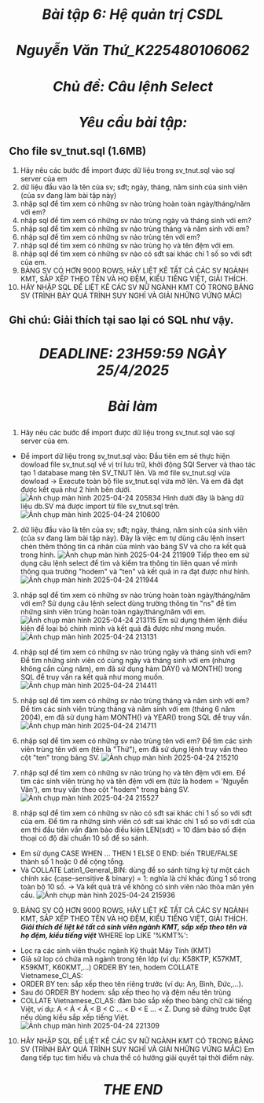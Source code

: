 # <p align="center">***Bài tập 6: Hệ quản trị CSDL***</p>
# <p align="center">***Nguyễn Văn Thứ_K225480106062***</p>
# <p align="center">***Chủ đề: Câu lệnh Select***</p>
# <p align="center">***Yêu cầu bài tập:***</p>
## Cho file sv_tnut.sql (1.6MB)
1. Hãy nêu các bước để import được dữ liệu trong sv_tnut.sql vào sql server của em
2. dữ liệu đầu vào là tên của sv; sđt; ngày, tháng, năm sinh của sinh viên (của sv đang làm bài tập này)
3. nhập sql để tìm xem có những sv nào trùng hoàn toàn ngày/tháng/năm với em?
4. nhập sql để tìm xem có những sv nào trùng ngày và tháng sinh với em?
5. nhập sql để tìm xem có những sv nào trùng tháng và năm sinh với em?
6. nhập sql để tìm xem có những sv nào trùng tên với em?
7. nhập sql để tìm xem có những sv nào trùng họ và tên đệm với em.
8. nhập sql để tìm xem có những sv nào có sđt sai khác chỉ 1 số so với sđt của em.
9. BẢNG SV CÓ HƠN 9000 ROWS, HÃY LIỆT KÊ TẤT CẢ CÁC SV NGÀNH KMT, SẮP XẾP THEO TÊN VÀ HỌ ĐỆM, KIỂU TIẾNG  VIỆT, GIẢI THÍCH.
10. HÃY NHẬP SQL ĐỂ LIỆT KÊ CÁC SV NỮ NGÀNH KMT CÓ TRONG BẢNG SV (TRÌNH BÀY QUÁ TRÌNH SUY NGHĨ VÀ GIẢI NHỮNG VỨNG MẮC)

## Ghi chú: Giải thích tại sao lại có SQL như vậy.
# <p align="center">***DEADLINE: 23H59:59 NGÀY 25/4/2025***</p>
# <p align="center">***Bài làm***</p>

1. Hãy nêu các bước để import được dữ liệu trong sv_tnut.sql vào sql server của em.
+ Để import dữ liệu trong sv_tnut.sql vào: Đầu tiên em sẽ thực hiện dowload file sv_tnut.sql về vị trí lưu trữ, khởi động SQl Server và thao tác tạo 1 database mang tên SV_TNUT lên. Và mở file sv_tnut.sql vừa dowload -> Execute toàn bộ file sv_tnut.sql vừa mở lên. Và em đã đạt được kết quả như 2 hình bên dưới.
![Ảnh chụp màn hình 2025-04-24 205834](https://github.com/user-attachments/assets/96c7acbf-4a8c-4b29-afbc-9b8266b44120)
Hình dưới đây là bảng dữ liệu db.SV mà được import từ file sv_tnut.sql trên.
![Ảnh chụp màn hình 2025-04-24 210600](https://github.com/user-attachments/assets/c6742ffb-ae9b-46b7-b28b-4a93f9844024)

2. dữ liệu đầu vào là tên của sv; sđt; ngày, tháng, năm sinh của sinh viên (của sv đang làm bài tập này).
Đây là việc em tự dùng câu lệnh insert chèn thêm thông tin cá nhân của mình vào bảng SV và cho ra kết quả trong hình.
![Ảnh chụp màn hình 2025-04-24 211909](https://github.com/user-attachments/assets/98574d97-2045-40ec-ada3-92bf67ab9418)
Tiếp theo em sử dụng câu lệnh select để tìm và kiểm tra thông tin liên quan về mình thông qua trường "hodem" và "ten" và kết quả in ra đạt được như hình.
![Ảnh chụp màn hình 2025-04-24 211944](https://github.com/user-attachments/assets/7a5da38c-da71-4c99-afdf-453bb3e571d4)

3. nhập sql để tìm xem có những sv nào trùng hoàn toàn ngày/tháng/năm với em?
Sử dụng câu lệnh select dùng trường thông tin "ns" để tìm những sinh viên trùng hoàn toàn ngày/tháng/năm với em.
![Ảnh chụp màn hình 2025-04-24 213115](https://github.com/user-attachments/assets/53a08faa-2fc8-4370-88de-6f26e1944676)
Em sử dụng thêm lệnh điều kiện để loại bỏ chính mình và kết quả đã được như mong muốn.
![Ảnh chụp màn hình 2025-04-24 213131](https://github.com/user-attachments/assets/bcc4093d-797c-4117-bbb7-9ec8115378e3)

4. nhập sql để tìm xem có những sv nào trùng ngày và tháng sinh với em?
Để tìm những sinh viên có cùng ngày và tháng sinh với em (nhưng không cần cùng năm), em đã sử dụng hàm DAY() và MONTH() trong SQL để truy vấn ra kết quả như mong muốn.
![Ảnh chụp màn hình 2025-04-24 214411](https://github.com/user-attachments/assets/ff1c53db-a470-44c2-a896-462098df53ed)

5. nhập sql để tìm xem có những sv nào trùng tháng và năm sinh với em?
Để tìm các sinh viên trùng tháng và năm sinh với em (tháng 6 năm 2004), em đã sử dụng hàm MONTH() và YEAR() trong SQL để truy vấn.
![Ảnh chụp màn hình 2025-04-24 214711](https://github.com/user-attachments/assets/e00b4863-a864-4e62-bb29-513294383fb1)

6. nhập sql để tìm xem có những sv nào trùng tên với em?
Để tìm các sinh viên trùng tên với em (tên là "Thứ"), em đã sử dụng lệnh truy vấn theo cột "ten" trong bảng SV.
![Ảnh chụp màn hình 2025-04-24 215210](https://github.com/user-attachments/assets/a7bf2cfc-f00d-4c21-a5ae-2a049ad2aa1d)

7. nhập sql để tìm xem có những sv nào trùng họ và tên đệm với em.
Để tìm các sinh viên trùng họ và tên đệm với em (tức là hodem = 'Nguyễn Văn'), em truy vấn theo cột "hodem" trong bảng SV.
![Ảnh chụp màn hình 2025-04-24 215527](https://github.com/user-attachments/assets/22cd51e4-ee1e-484f-920a-7e349fd7f7af)

8. nhập sql để tìm xem có những sv nào có sđt sai khác chỉ 1 số so với sđt của em.
Để tìm ra những sinh viên có sdt sai khác chỉ 1 số so với sdt của em thì đầu tiên vần đảm bảo điều kiện LEN(sdt) = 10 đảm bảo số điện thoại có độ dài chuẩn 10 số để so sánh.
+ Em sử dụng CASE WHEN ... THEN 1 ELSE 0 END: biến TRUE/FALSE thành số 1 hoặc 0 để cộng tổng.
+ Và COLLATE Latin1_General_BIN: dùng để so sánh từng ký tự một cách chính xác (case-sensitive & binary) = 1: nghĩa là chỉ khác đúng 1 số trong toàn bộ 10 số.
-> Và kết quả trả về không có sinh viên nào thỏa mãn yên cầu.
![Ảnh chụp màn hình 2025-04-24 215936](https://github.com/user-attachments/assets/b86cf9b6-df54-487a-aa5e-88a88756e8f5)

9. BẢNG SV CÓ HƠN 9000 ROWS, HÃY LIỆT KÊ TẤT CẢ CÁC SV NGÀNH KMT, SẮP XẾP THEO TÊN VÀ HỌ ĐỆM, KIỂU TIẾNG  VIỆT, GIẢI THÍCH.
***Giải thích để liệt kê tất cả sinh viên ngành KMT, sắp xếp theo tên và họ đệm, kiểu tiếng việt***
WHERE lop LIKE '%KMT%':
+ Lọc ra các sinh viên thuộc ngành Kỹ thuật Máy Tính (KMT)
+ Giả sử lop có chứa mã ngành trong tên lớp (ví dụ: K58KTP, K57KMT, K59KMT, K60KMT,...)
ORDER BY ten, hodem COLLATE Vietnamese_CI_AS:
+ ORDER BY ten: sắp xếp theo tên riêng trước (ví dụ: An, Bình, Đức,...).
+ Sau đó ORDER BY hodem: sắp xếp theo họ và đệm nếu tên trùng
+ COLLATE Vietnamese_CI_AS: đảm bảo sắp xếp theo bảng chữ cái tiếng Việt, ví dụ: A < Á < Â < B < C ... < Đ < E ... < Z. Dung sẽ đứng trước Đạt nếu dùng kiểu sắp xếp tiếng Việt.
![Ảnh chụp màn hình 2025-04-24 221309](https://github.com/user-attachments/assets/3d4ee006-2e11-4385-87ec-769732961c20)

10. HÃY NHẬP SQL ĐỂ LIỆT KÊ CÁC SV NỮ NGÀNH KMT CÓ TRONG BẢNG SV (TRÌNH BÀY QUÁ TRÌNH SUY NGHĨ VÀ GIẢI NHỮNG VỨNG MẮC)
Em đang tiếp tục tìm hiểu và chưa thể có hướng giải quyết tại thời điểm này.
# <p align="center">***THE END***</p>
